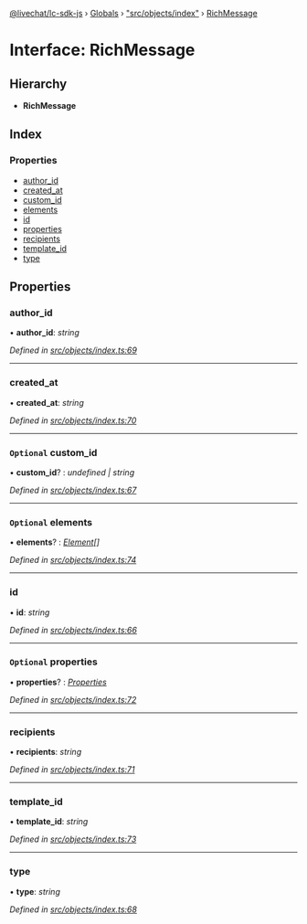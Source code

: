 [@livechat/lc-sdk-js](../README.md) › [Globals](../globals.md) › ["src/objects/index"](../modules/_src_objects_index_.md) › [RichMessage](_src_objects_index_.richmessage.md)

# Interface: RichMessage

## Hierarchy

* **RichMessage**

## Index

### Properties

* [author_id](_src_objects_index_.richmessage.md#author_id)
* [created_at](_src_objects_index_.richmessage.md#created_at)
* [custom_id](_src_objects_index_.richmessage.md#optional-custom_id)
* [elements](_src_objects_index_.richmessage.md#optional-elements)
* [id](_src_objects_index_.richmessage.md#id)
* [properties](_src_objects_index_.richmessage.md#optional-properties)
* [recipients](_src_objects_index_.richmessage.md#recipients)
* [template_id](_src_objects_index_.richmessage.md#template_id)
* [type](_src_objects_index_.richmessage.md#type)

## Properties

###  author_id

• **author_id**: *string*

*Defined in [src/objects/index.ts:69](https://github.com/livechat/lc-sdk-js/blob/e25bbbb/src/objects/index.ts#L69)*

___

###  created_at

• **created_at**: *string*

*Defined in [src/objects/index.ts:70](https://github.com/livechat/lc-sdk-js/blob/e25bbbb/src/objects/index.ts#L70)*

___

### `Optional` custom_id

• **custom_id**? : *undefined | string*

*Defined in [src/objects/index.ts:67](https://github.com/livechat/lc-sdk-js/blob/e25bbbb/src/objects/index.ts#L67)*

___

### `Optional` elements

• **elements**? : *[Element](_src_objects_index_.element.md)[]*

*Defined in [src/objects/index.ts:74](https://github.com/livechat/lc-sdk-js/blob/e25bbbb/src/objects/index.ts#L74)*

___

###  id

• **id**: *string*

*Defined in [src/objects/index.ts:66](https://github.com/livechat/lc-sdk-js/blob/e25bbbb/src/objects/index.ts#L66)*

___

### `Optional` properties

• **properties**? : *[Properties](_src_objects_index_.properties.md)*

*Defined in [src/objects/index.ts:72](https://github.com/livechat/lc-sdk-js/blob/e25bbbb/src/objects/index.ts#L72)*

___

###  recipients

• **recipients**: *string*

*Defined in [src/objects/index.ts:71](https://github.com/livechat/lc-sdk-js/blob/e25bbbb/src/objects/index.ts#L71)*

___

###  template_id

• **template_id**: *string*

*Defined in [src/objects/index.ts:73](https://github.com/livechat/lc-sdk-js/blob/e25bbbb/src/objects/index.ts#L73)*

___

###  type

• **type**: *string*

*Defined in [src/objects/index.ts:68](https://github.com/livechat/lc-sdk-js/blob/e25bbbb/src/objects/index.ts#L68)*
